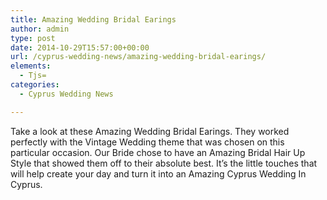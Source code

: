 ```yaml
---
title: Amazing Wedding Bridal Earings
author: admin
type: post
date: 2014-10-29T15:57:00+00:00
url: /cyprus-wedding-news/amazing-wedding-bridal-earings/
elements:
  - Tjs=
categories:
  - Cyprus Wedding News

---
```

Take a look at these Amazing Wedding Bridal Earings. They worked perfectly with the Vintage Wedding theme that was chosen on this particular occasion. Our Bride chose to have an Amazing Bridal Hair Up Style that showed them off to their absolute best. It&#8217;s the little touches that will help create your day and turn it into an Amazing Cyprus Wedding In Cyprus.